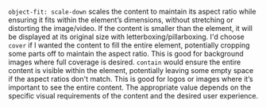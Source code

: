 `object-fit: scale-down` scales the content to maintain its aspect ratio while ensuring it fits within the element’s dimensions, without stretching or distorting the image/video. If the content is smaller than the element, it will be displayed at its original size with letterboxing/pillarboxing.  I'd choose `cover` if I wanted the content to fill the entire element, potentially cropping some parts off to maintain the aspect ratio. This is good for background images where full coverage is desired.  `contain` would ensure the entire content is visible within the element, potentially leaving some empty space if the aspect ratios don't match. This is good for logos or images where it’s important to see the entire content.  The appropriate value depends on the specific visual requirements of the content and the desired user experience.